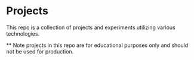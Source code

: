 # Projects
This repo is a collection of projects and experiments utilizing various technologies.

** Note projects in this repo are for educational purposes only and should not be used for production.